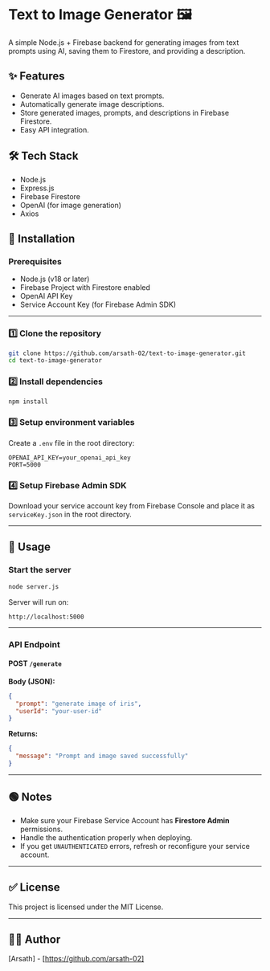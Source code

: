 # Text to Image Generator 🖼️

A simple Node.js + Firebase backend for generating images from text prompts using AI, saving them to Firestore, and providing a description.

## ✨ Features

- Generate AI images based on text prompts.
- Automatically generate image descriptions.
- Store generated images, prompts, and descriptions in Firebase Firestore.
- Easy API integration.

## 🛠️ Tech Stack

- Node.js
- Express.js
- Firebase Firestore
- OpenAI (for image generation)
- Axios

## 🚀 Installation

### Prerequisites

- Node.js (v18 or later)
- Firebase Project with Firestore enabled
- OpenAI API Key
- Service Account Key (for Firebase Admin SDK)

---

### 1️⃣ Clone the repository

```bash
git clone https://github.com/arsath-02/text-to-image-generator.git
cd text-to-image-generator
```

### 2️⃣ Install dependencies

```bash
npm install
```

### 3️⃣ Setup environment variables

Create a `.env` file in the root directory:

```env
OPENAI_API_KEY=your_openai_api_key
PORT=5000
```

### 4️⃣ Setup Firebase Admin SDK

Download your service account key from Firebase Console and place it as `serviceKey.json` in the root directory.

---

## 🔸 Usage

### Start the server

```bash
node server.js
```

Server will run on:

```
http://localhost:5000
```

---

### API Endpoint

#### POST `/generate`

**Body (JSON):**

```json
{
  "prompt": "generate image of iris",
  "userId": "your-user-id"
}
```

**Returns:**

```json
{
  "message": "Prompt and image saved successfully"
}
```

---

## 🟢 Notes

- Make sure your Firebase Service Account has **Firestore Admin** permissions.
- Handle the authentication properly when deploying.
- If you get `UNAUTHENTICATED` errors, refresh or reconfigure your service account.

---

## ✅ License

This project is licensed under the MIT License.

---

## 👨‍💻 Author

[Arsath] - [https://github.com/arsath-02]

